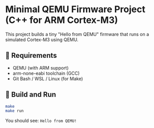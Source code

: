 # Minimal QEMU Firmware Project (C++ for ARM Cortex-M3)

This project builds a tiny "Hello from QEMU" firmware that runs on a simulated Cortex-M3 using QEMU.

## 🧰 Requirements

- QEMU (with ARM support)
- arm-none-eabi toolchain (GCC)
- Git Bash / WSL / Linux (for Make)

## 🚀 Build and Run

```bash
make
make run
```

You should see: `Hello from QEMU!`